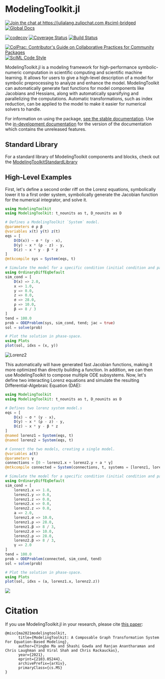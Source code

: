 # ModelingToolkit.jl

[![Join the chat at https://julialang.zulipchat.com #sciml-bridged](https://img.shields.io/static/v1?label=Zulip&message=chat&color=9558b2&labelColor=389826)](https://julialang.zulipchat.com/#narrow/stream/279055-sciml-bridged)
[![Global Docs](https://img.shields.io/badge/docs-SciML-blue.svg)](https://docs.sciml.ai/ModelingToolkit/stable/)

[![codecov](https://codecov.io/gh/SciML/ModelingToolkit.jl/branch/master/graph/badge.svg)](https://codecov.io/gh/SciML/ModelingToolkit.jl)
[![Coverage Status](https://coveralls.io/repos/github/SciML/ModelingToolkit.jl/badge.svg?branch=master)](https://coveralls.io/github/SciML/ModelingToolkit.jl?branch=master)
[![Build Status](https://github.com/SciML/ModelingToolkit.jl/workflows/CI/badge.svg)](https://github.com/SciML/ModelingToolkit.jl/actions?query=workflow%3ACI)

[![ColPrac: Contributor's Guide on Collaborative Practices for Community Packages](https://img.shields.io/badge/ColPrac-Contributor%27s%20Guide-blueviolet)](https://github.com/SciML/ColPrac)
[![SciML Code Style](https://img.shields.io/static/v1?label=code%20style&message=SciML&color=9558b2&labelColor=389826)](https://github.com/SciML/SciMLStyle)

ModelingToolkit.jl is a modeling framework for high-performance symbolic-numeric computation
in scientific computing  and scientific machine learning.
It allows for users to give a high-level description of a model for
symbolic preprocessing to analyze and enhance the model. ModelingToolkit can
automatically generate fast functions for model components like Jacobians
and Hessians, along with automatically sparsifying and parallelizing the
computations. Automatic transformations, such as index reduction, can be applied
to the model to make it easier for numerical solvers to handle.

For information on using the package,
[see the stable documentation](https://docs.sciml.ai/ModelingToolkit/stable/). Use the
[in-development documentation](https://docs.sciml.ai/ModelingToolkit/dev/) for the version of
the documentation which contains the unreleased features.

## Standard Library

For a standard library of ModelingToolkit components and blocks, check out the
[ModelingToolkitStandardLibrary](https://docs.sciml.ai/ModelingToolkitStandardLibrary/stable/)

## High-Level Examples

First, let's define a second order riff on the Lorenz equations, symbolically
lower it to a first order system, symbolically generate the Jacobian function
for the numerical integrator, and solve it.

```julia
using ModelingToolkit
using ModelingToolkit: t_nounits as t, D_nounits as D

# Defines a ModelingToolkit `System` model.
@parameters σ ρ β
@variables x(t) y(t) z(t)
eqs = [
    D(D(x)) ~ σ * (y - x),
    D(y) ~ x * (ρ - z) - y,
    D(z) ~ x * y - β * z
]
@mtkcompile sys = System(eqs, t)

# Simulate the model for a specific condition (initial condition and parameter values).
using OrdinaryDiffEqDefault
sim_cond = [
    D(x) => 2.0,
    x => 1.0,
    y => 0.0,
    z => 0.0,
    σ => 28.0,
    ρ => 10.0,
    β => 8 / 3
]
tend = 100.0
prob = ODEProblem(sys, sim_cond, tend; jac = true)
sol = solve(prob)

# Plot the solution in phase-space.
using Plots
plot(sol, idxs = (x, y))
```

![Lorenz2](https://user-images.githubusercontent.com/1814174/79118645-744eb580-7d5c-11ea-9c37-13c4efd585ca.png)

This automatically will have generated fast Jacobian functions, making
it more optimized than directly building a function. In addition, we can then
use ModelingToolkit to compose multiple ODE subsystems. Now, let's define two
interacting Lorenz equations and simulate the resulting Differential-Algebraic
Equation (DAE):

```julia
using ModelingToolkit
using ModelingToolkit: t_nounits as t, D_nounits as D

# Defines two lorenz system model.s
eqs = [
    D(x) ~ σ * (y - x),
    D(y) ~ x * (ρ - z) - y,
    D(z) ~ x * y - β * z
]
@named lorenz1 = System(eqs, t)
@named lorenz2 = System(eqs, t)

# Connect the two models, creating a single model.
@variables a(t)
@parameters γ
connections = [0 ~ lorenz1.x + lorenz2.y + a * γ]
@mtkcompile connected = System(connections, t, systems = [lorenz1, lorenz2])

# Simulate the model for a specific condition (initial condition and parameter values).
using OrdinaryDiffEqDefault
sim_cond = [
    lorenz1.x => 1.0,
    lorenz1.y => 0.0,
    lorenz1.z => 0.0,
    lorenz2.x => 0.0,
    lorenz2.z => 0.0,
    a => 2.0,
    lorenz1.σ => 10.0,
    lorenz1.ρ => 28.0,
    lorenz1.β => 8 / 3,
    lorenz2.σ => 10.0,
    lorenz2.ρ => 28.0,
    lorenz2.β => 8 / 3,
    γ => 2.0
]
tend = 100.0
prob = ODEProblem(connected, sim_cond, tend)
sol = solve(prob)

# Plot the solution in phase-space.
using Plots
plot(sol, idxs = (a, lorenz1.x, lorenz2.z))
```

![](https://user-images.githubusercontent.com/17304743/187790221-528046c3-dbdb-4853-b977-799596c147f3.png)

# Citation

If you use ModelingToolkit.jl in your research, please cite [this paper](https://arxiv.org/abs/2103.05244):

```
@misc{ma2021modelingtoolkit,
      title={ModelingToolkit: A Composable Graph Transformation System For Equation-Based Modeling},
      author={Yingbo Ma and Shashi Gowda and Ranjan Anantharaman and Chris Laughman and Viral Shah and Chris Rackauckas},
      year={2021},
      eprint={2103.05244},
      archivePrefix={arXiv},
      primaryClass={cs.MS}
}
```
